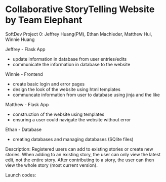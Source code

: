# Collaborative StoryTelling Website by Team Elephant
SoftDev Project 0: Jeffrey Huang(PM), Ethan Machleder, Matthew Hui, Winnie Huang

Jeffrey - Flask App
  - update information in database from user entries/edits
  - communicate the information in database to the website
  
Winnie - Frontend
  - create basic login and error pages
  - design the look of the website using html templates 
  - communcate information from user to database using jinja and the like

Matthew - Flask App 
  - construction of the website using templates 
  - ensuring a user could navigate the website without error 

Ethan - Database
  - creating databases and managing databases (SQlite files) 

Description: Registered users can add to existing stories or create new stories. When adding to an existing story, the user can only view the latest edit, not the entire story. After contributing to a story, the user can then view the whole story (most current version).

Launch codes: 
